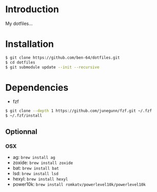 # Introduction

My dotfiles...

# Installation

```bash
$ git clone https://github.com/ben-64/dotfiles.git
$ cd dotfiles
$ git submodule update --init --recursive
```

# Dependencies

- fzf

```bash
$ git clone --depth 1 https://github.com/junegunn/fzf.git ~/.fzf
$ ~/.fzf/install
```

## Optionnal

### OSX

- ag: `brew install ag`
- zoxide: `brew install zoxide`
- bat: `brew install bat`
- lsd: `brew install lsd`
- hexyl: `brew install hexyl`
- power10k: `brew install romkatv/powerlevel10k/powerlevel10k`
